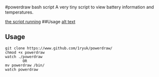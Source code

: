 #powerdraw bash script
A very tiny script to view battery information and temperatures.

[the script running](https://www.github.com/1ryuk/powerdraw/powerdraw.png)
##Usage
[alt text](https://www.github.com/1ryuk/powerdraw/powerdraw.png)

## Usage

```
git clone https://www.github.com/1ryuk/powerdraw/
chmod +x powerdraw
watch ./powerdraw
		OR
mv powerdraw /bin/
watch powerdraw

```
